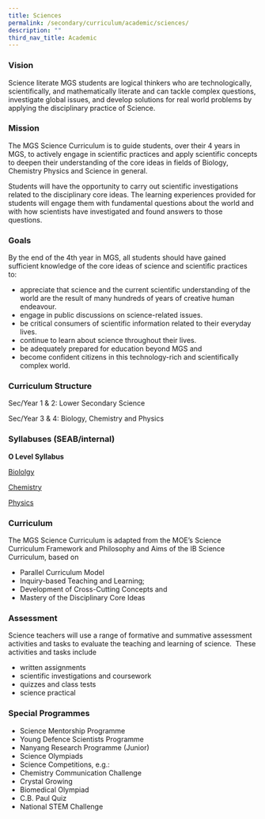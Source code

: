 ```yaml
---
title: Sciences
permalink: /secondary/curriculum/academic/sciences/
description: ""
third_nav_title: Academic
---
```



### Vision

Science literate MGS students are logical thinkers who are technologically, scientifically, and mathematically literate and can tackle complex questions, investigate global issues, and develop solutions for real world problems by applying the disciplinary practice of Science.   

  

### Mission

The MGS Science Curriculum is to guide students, over their 4 years in MGS, to actively engage in scientific practices and apply scientific concepts to deepen their understanding of the core ideas in fields of Biology, Chemistry Physics and Science in general.

Students will have the opportunity to carry out scientific investigations related to the disciplinary core ideas. The learning experiences provided for students will engage them with fundamental questions about the world and with how scientists have investigated and found answers to those questions.

  

### Goals

By the end of the 4th year in MGS, all students should have gained sufficient knowledge of the core ideas of science and scientific practices to:  

*   appreciate that science and the current scientific understanding of the world are the result of many hundreds of years of creative human endeavour.
*   engage in public discussions on science-related issues.
*   be critical consumers of scientific information related to their everyday lives.
*   continue to learn about science throughout their lives.
*   be adequately prepared for education beyond MGS and
*   become confident citizens in this technology-rich and scientifically complex world.

  

### Curriculum Structure

Sec/Year 1 & 2: Lower Secondary Science 

Sec/Year 3 & 4: Biology, Chemistry and Physics


### Syllabuses (SEAB/internal)

**O Level Syllabus**

[Biololgy](https://www.seab.gov.sg/docs/default-source/national-examinations/syllabus/olevel/2023syllabus/6093_y23_sy.pdf)

[Chemistry](https://www.seab.gov.sg/docs/default-source/national-examinations/syllabus/olevel/2023syllabus/6092_y23_sy.pdf)

[Physics](https://www.seab.gov.sg/docs/default-source/national-examinations/syllabus/olevel/2023syllabus/6091_y23_sy.pdf)

  

### Curriculum

The MGS Science Curriculum is adapted from the MOE’s Science Curriculum Framework and Philosophy and Aims of the IB Science Curriculum, based on

*   Parallel Curriculum Model
*   Inquiry-based Teaching and Learning;
*   Development of Cross-Cutting Concepts and
*   Mastery of the Disciplinary Core Ideas

  

### Assessment


Science teachers will use a range of formative and summative assessment activities and tasks to evaluate the teaching and learning of science.  These activities and tasks include

*   written assignments
*   scientific investigations and coursework
*   quizzes and class tests
*   science practical

  

### Special Programmes

*   Science Mentorship Programme
*   Young Defence Scientists Programme
*   Nanyang Research Programme (Junior)
*   Science Olympiads
*   Science Competitions, e.g.:
*   Chemistry Communication Challenge
*   Crystal Growing
*   Biomedical Olympiad
*   C.B. Paul Quiz
*   National STEM Challenge